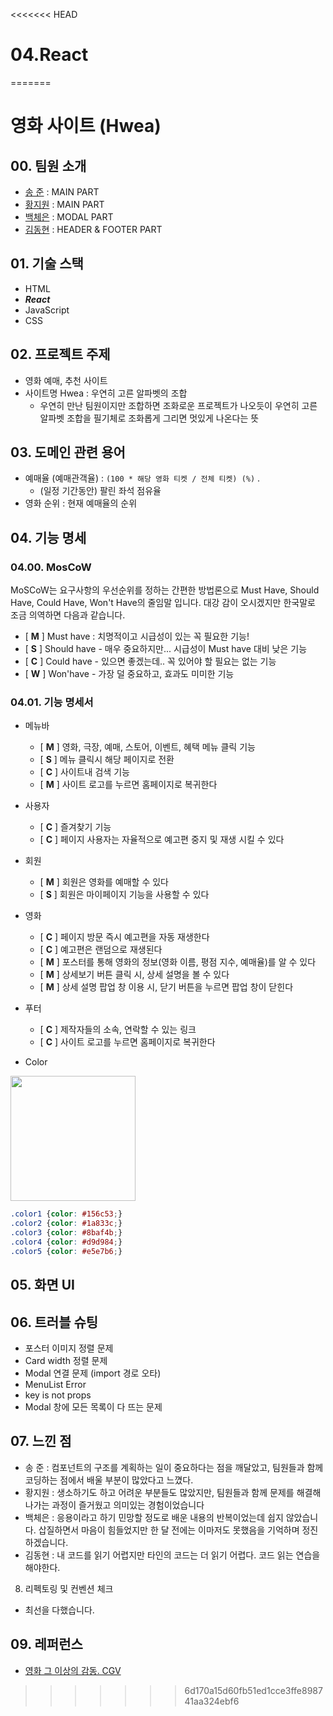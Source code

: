 <<<<<<< HEAD
# 04.React
=======
# 영화 사이트 (Hwea)

## 00. 팀원 소개
- [송 준](https://github.com/songjun94) : MAIN PART
- [황지원](https://github.com/hwangjiwon98) : MAIN PART
- [백체은](https://github.com/sairo415) : MODAL PART
- [김동현](https://github.com/soulchicken) : HEADER & FOOTER PART

## 01. 기술 스택
- HTML
- ***React***
- JavaScript
- CSS

## 02. 프로젝트 주제
- 영화 예매, 추천 사이트
- 사이트명 Hwea : 우연히 고른 알파벳의 조합
    - 우연히 만난 팀원이지만 조합하면 조화로운 프로젝트가 나오듯이 우연히 고른 알파벳 조합을 필기체로 조화롭게 그리면 멋있게 나온다는 뜻

## 03. 도메인 관련 용어
- 예매율 (예매관객율) : `(100 * 해당 영화 티켓 / 전체 티켓) (%)` .
    - (일정 기간동안) 팔린 좌석 점유율
- 영화 순위 : 현재 예매율의 순위

## 04. 기능 명세
### 04.00. MosCoW

MoSCoW는 요구사항의 우선순위를 정하는 간편한 방법론으로 Must Have, Should Have, Could Have, Won't Have의 줄임말 입니다. 대강 감이 오시겠지만 한국말로 조금 의역하면 다음과 같습니다.
- [ **M** ] Must have : 치명적이고 시급성이 있는 꼭 필요한 기능!
- [ **S** ] Should have - 매우 중요하지만... 시급성이 Must have 대비 낮은 기능
- [ **C** ] Could have - 있으면 좋겠는데.. 꼭 있어야 할 필요는 없는 기능
- [ **W** ] Won'have - 가장 덜 중요하고, 효과도 미미한 기능

### 04.01. 기능 명세서

- 메뉴바
    - [ **M** ] 영화, 극장, 예매, 스토어, 이벤트, 혜택 메뉴 클릭 기능
    - [ **S** ] 메뉴 클릭시 해당 페이지로 전환
    - [ **C** ] 사이트내 검색 기능
    - [ **M** ] 사이트 로고를 누르면 홈페이지로 복귀한다

- 사용자
    - [ **C** ] 즐겨찾기 기능
    - [ **C** ] 페이지 사용자는 자율적으로 예고편 중지 및 재생 시킬 수 있다

- 회원
    - [ **M** ] 회원은 영화를 예매할 수 있다
    - [ **S** ] 회원은 마이페이지 기능을 사용할 수 있다

- 영화
    - [ **C** ] 페이지 방문 즉시 예고편을 자동 재생한다
    - [ **C** ] 예고편은 랜덤으로 재생된다
    - [ **M** ] 포스터를 통해 영화의 정보(영화 이름, 평점 지수, 예매율)를 알 수 있다
    - [ **M** ] 상세보기 버튼 클릭 시, 상세 설명을 볼 수 있다
    - [ **M** ] 상세 설명 팝업 창 이용 시, 닫기 버튼을 누르면 팝업 창이 닫힌다

- 푸터
    - [ **C** ] 제작자들의 소속, 연락할 수 있는 링크
    - [ **C** ] 사이트 로고를 누르면 홈페이지로 복귀한다

<!-- <img src="./image/1.png" height="500px"></img><br/> -->


- Color

<img src="./image.png" height="200px"></img><br/>

```css
.color1 {color: #156c53;}
.color2 {color: #1a833c;}
.color3 {color: #8baf4b;}
.color4 {color: #d9d984;}
.color5 {color: #e5e7b6;}
```

## 05. 화면 UI


## 06. 트러블 슈팅

- 포스터 이미지 정렬 문제
- Card width 정렬 문제
- Modal 연결 문제 (import 경로 오타)
- MenuList Error
- key is not props 
- Modal 창에 모든 목록이 다 뜨는 문제


## 07. 느낀 점
- 송  준 : 컴포넌트의 구조를 계획하는 일이 중요하다는 점을 깨달았고, 팀원들과 함께 코딩하는 점에서 배울 부분이 많았다고 느꼈다.
- 황지원 : 생소하기도 하고 어려운 부분들도 많았지만, 팀원들과 함께 문제를 해결해 나가는 과정이 즐거웠고 의미있는 경험이었습니다
- 백체은 : 응용이라고 하기 민망할 정도로 배운 내용의 반복이었는데 쉽지 않았습니다. 삽질하면서 마음이 힘들었지만 한 달 전에는 이마저도 못했음을 기억하며 정진하겠습니다.
- 김동현 : 내 코드를 읽기 어렵지만 타인의 코드는 더 읽기 어렵다. 코드 읽는 연습을 해야한다.

08. 리펙토링 및 컨벤션 체크
- 최선을 다했습니다.

## 09. 레퍼런스
- [영화 그 이상의 감동. CGV](https://www.cgv.co.kr/)
>>>>>>> 6d170a15d60fb51ed1cce3ffe898741aa324ebf6
